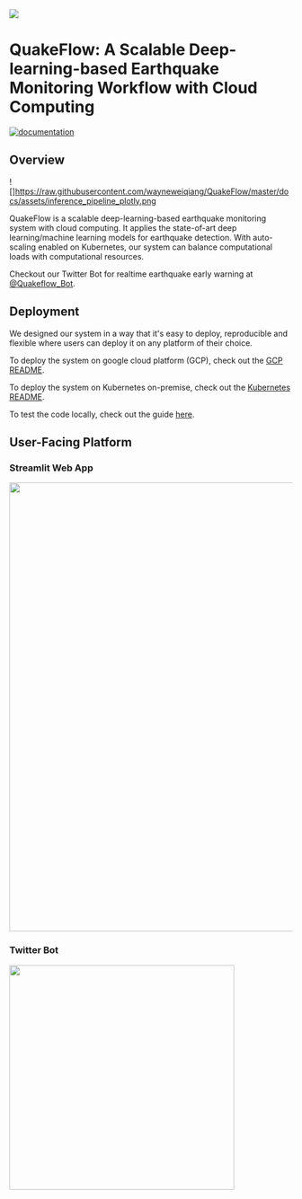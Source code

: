 <img src="https://raw.githubusercontent.com/wayneweiqiang/QuakeFlow/master/docs/assets/logo.png">

# QuakeFlow: A Scalable Deep-learning-based Earthquake Monitoring Workflow with Cloud Computing
[![documentation](https://github.com/wayneweiqiang/QuakeFlow/actions/workflows/docs.yml/badge.svg)](https://wayneweiqiang.github.io/QuakeFlow/)

## Overview

![]https://raw.githubusercontent.com/wayneweiqiang/QuakeFlow/master/docs/assets/inference_pipeline_plotly.png

QuakeFlow is a scalable deep-learning-based earthquake monitoring system with cloud computing. It applies the state-of-art deep learning/machine learning models for earthquake detection. With auto-scaling enabled on Kubernetes, our system can balance computational loads with computational resources. 

Checkout our Twitter Bot for realtime earthquake early warning at [@Quakeflow_Bot](https://twitter.com/QuakeFlow_bot).


## Deployment

We designed our system in a way that it's easy to deploy, reproducible and flexible where users can deploy it on any platform of their choice.


To deploy the system on google cloud platform (GCP), check out the [GCP README](gcp_readme.md).

To deploy the system on Kubernetes on-premise, check out the [Kubernetes README](k8s_readme.md).

To test the code locally, check out the guide [here](kafka-spark).

## User-Facing Platform

### Streamlit Web App

<img src="https://i.imgur.com/xL696Yh.jpg" width="800px">


### Twitter Bot

<img src="https://i.imgur.com/50kVK4Q.png" width="400px">

